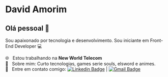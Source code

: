 # David Amorim

## Olá pessoal 👋
Sou apaixonado por tecnologia e desenvolvimento.
Sou iniciante em Front-End Developer :computer:

 :globe_with_meridians:  &nbsp; Estou trabalhando na **New World Telecom**
 <br/> 💬  &nbsp; Sobre mim: Curto tecnologias, games serie souls, elsword e animes.
 <br/> :email: &nbsp; Entre em contato comigo: [![Linkedin Badge](https://img.shields.io/badge/-DavidAmorim-blue?style=flat-square&logo=Linkedin&logoColor=white&link=https://www.linkedin.com/in/daviamorin19/)](https://www.linkedin.com/in/daviamorin19/) 
| 
[![Gmail Badge](https://img.shields.io/badge/-davi.amorin2@gmail.com-c14438?style=flat-square&logo=Gmail&logoColor=white&link=mailto:davi.amorin2@gmail.com)](mailto:davi.amorin2@gmail.com)

